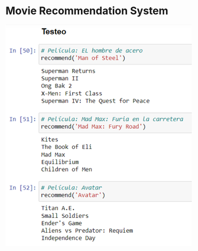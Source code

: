 # Movie Recommendation System

![Test](https://github.com/scullen99/Movie_Recommendation_System/blob/main/test.png)
